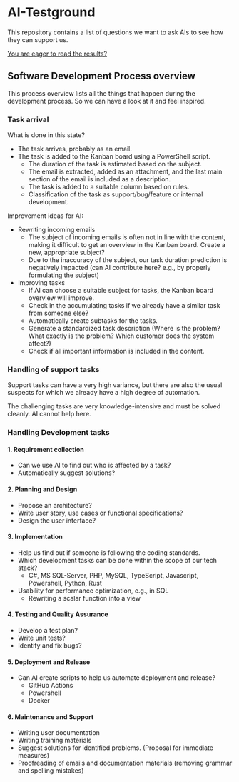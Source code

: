 # AI-Testground

This repository contains a list of questions we want to ask AIs to see how they can support us.

[You are eager to read the results?](Summary.md)

## Software Development Process overview

This process overview lists all the things that happen during the development process.
So we can have a look at it and feel inspired.

### Task arrival

What is done in this state?

- The task arrives, probably as an email.
- The task is added to the Kanban board using a PowerShell script.
  - The duration of the task is estimated based on the subject.
  - The email is extracted, added as an attachment, and the last main section of the email is included as a description.
  - The task is added to a suitable column based on rules.
  - Classification of the task as support/bug/feature or internal development.

Improvement ideas for AI:

- Rewriting incoming emails
  - The subject of incoming emails is often not in line with the content, making it difficult to get an overview in the Kanban board. Create a new, appropriate subject?
  - Due to the inaccuracy of the subject, our task duration prediction is negatively impacted (can AI contribute here? e.g., by properly formulating the subject)
- Improving tasks
  - If AI can choose a suitable subject for tasks, the Kanban board overview will improve.
  - Check in the accumulating tasks if we already have a similar task from someone else?
  - Automatically create subtasks for the tasks.
  - Generate a standardized task description (Where is the problem? What exactly is the problem? Which customer does the system affect?)
  - Check if all important information is included in the content.

### Handling of support tasks

Support tasks can have a very high variance, but there are also the usual suspects for which
we already have a high degree of automation.

The challenging tasks are very knowledge-intensive and must be solved cleanly. AI cannot help here.

### Handling Development tasks

#### 1. Requirement collection

- Can we use AI to find out who is affected by a task?
- Automatically suggest solutions?

#### 2. Planning and Design

- Propose an architecture?
- Write user story, use cases or functional specifications?
- Design the user interface?

#### 3. Implementation

- Help us find out if someone is following the coding standards.
- Which development tasks can be done within the scope of our tech stack?
  - C#, MS SQL-Server, PHP, MySQL, TypeScript, Javascript, Powershell, Python, Rust
- Usability for performance optimization, e.g., in SQL
  - Rewriting a scalar function into a view

#### 4. Testing and Quality Assurance

- Develop a test plan?
- Write unit tests?
- Identify and fix bugs?

#### 5. Deployment and Release

- Can AI create scripts to help us automate deployment and release?
  - GitHub Actions
  - Powershell
  - Docker

#### 6. Maintenance and Support

- Writing user documentation
- Writing training materials
- Suggest solutions for identified problems. (Proposal for immediate measures)
- Proofreading of emails and documentation materials (removing grammar and spelling mistakes)
